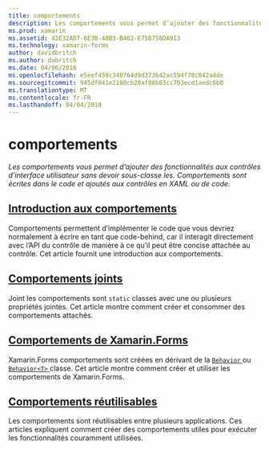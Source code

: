 ```yaml
---
title: comportements
description: Les comportements vous permet d’ajouter des fonctionnalités aux contrôles d’interface utilisateur sans devoir sous-classe les. Comportements sont écrites dans le code et ajoutés aux contrôles en XAML ou de code.
ms.prod: xamarin
ms.assetid: 42E32AD7-8E3B-48B3-B402-E75B758DA913
ms.technology: xamarin-forms
author: davidbritch
ms.author: dabritch
ms.date: 04/06/2016
ms.openlocfilehash: e5eef459c340764d9d373b42ac594f78c042a4de
ms.sourcegitcommit: 945df041e2180cb20af08b83cc703ecd1aedc6b0
ms.translationtype: MT
ms.contentlocale: fr-FR
ms.lasthandoff: 04/04/2018
---
```

# <a name="behaviors"></a>comportements

_Les comportements vous permet d’ajouter des fonctionnalités aux contrôles d’interface utilisateur sans devoir sous-classe les. Comportements sont écrites dans le code et ajoutés aux contrôles en XAML ou de code._

## <a name="introduction-to-behaviorsintroductionmd"></a>[Introduction aux comportements](introduction.md)

Comportements permettent d’implémenter le code que vous devriez normalement à écrire en tant que code-behind, car il interagit directement avec l’API du contrôle de manière à ce qu’il peut être concise attachée au contrôle. Cet article fournit une introduction aux comportements.

## <a name="attached-behaviorsattachedmd"></a>[Comportements joints](attached.md)

Joint les comportements sont `static` classes avec une ou plusieurs propriétés jointes. Cet article montre comment créer et consommer des comportements attachés.

## <a name="xamarinforms-behaviorscreatingmd"></a>[Comportements de Xamarin.Forms](creating.md)

Xamarin.Forms comportements sont créées en dérivant de la [ `Behavior` ](https://developer.xamarin.com/api/type/Xamarin.Forms.Behavior/) ou [ `Behavior<T>` ](https://developer.xamarin.com/api/type/Xamarin.Forms.Behavior%3CT%3E/) classe. Cet article montre comment créer et utiliser les comportements de Xamarin.Forms.

## <a name="reusable-behaviorsreusableindexmd"></a>[Comportements réutilisables](reusable/index.md)

Les comportements sont réutilisables entre plusieurs applications. Ces articles expliquent comment créer des comportements utiles pour exécuter les fonctionnalités couramment utilisées.

